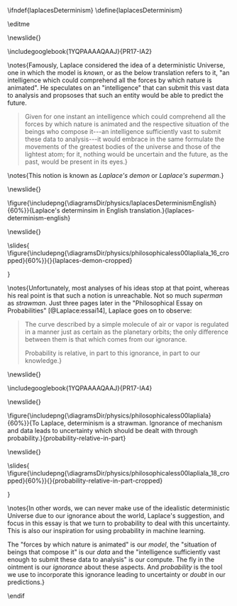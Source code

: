 \ifndef{laplacesDeterminism}
\define{laplacesDeterminism}

\editme

\newslide{}

\includegooglebook{1YQPAAAAQAAJ}{PR17-IA2}

\notes{Famously, Laplace considered the idea of a deterministic Universe, one in which the model is *known*, or as the below translation refers to it, "an intelligence which could comprehend all the forces by which nature is animated". He speculates on an "intelligence" that can submit this vast data to analysis and propsoses that such an entity would be able to predict the future.

>Given for one instant an intelligence which could comprehend all the forces by which nature is animated and the respective situation of the beings who compose it---an intelligence sufficiently vast to submit these data to analysis---it would embrace in the same formulate the movements of the greatest bodies of the universe and those of the lightest atom; for it, nothing would be uncertain and the future, as the past, would be present in its eyes.}

\notes{This notion is known as *Laplace's demon* or *Laplace's superman*.}

\newslide{}

\figure{\includepng{\diagramsDir/physics/laplacesDeterminismEnglish}{60%}}{Laplace's determinsim in English translation.}{laplaces-determinism-english}

\newslide{}

\slides{
\figure{\includepng{\diagramsDir/physics/philosophicaless00lapliala_16_cropped}{60%}}{}{laplaces-demon-cropped}

<!--\includepdfclip{\diagramsDir/physics/philosophicaless00lapliala.pdf}{0cm 6cm 0cm 3.2cm}{16}{80%}{}-->}
\notes{Unfortunately, most analyses of his ideas stop at that point, whereas his real point is that such a notion is unreachable. Not so much *superman* as *strawman*. Just three pages later in the "Philosophical Essay on Probabilities" [@Laplace:essai14], Laplace goes on to observe:

> The curve described by a simple molecule of air or vapor is regulated in a manner just as certain as the planetary orbits; the only difference between them is that which comes from our ignorance.
>
> Probability is relative, in part to this ignorance, in part to our knowledge.}

\newslide{}

\includegooglebook{1YQPAAAAQAAJ}{PR17-IA4}

\newslide{}

\figure{\includepng{\diagramsDir/physics/philosophicaless00lapliala}{60%}}{To Laplace, determinism is a strawman. Ignorance of mechanism and data leads to uncertainty which should be dealt with through probability.}{probability-relative-in-part}

\newslide{}

\slides{
\figure{\includepng{\diagramsDir/physics/philosophicaless00lapliala_18_cropped}{60%}}{}{probability-relative-in-part-cropped}

<!--\includepdfclip{\diagramsDir/physics/philosophicaless00lapliala.pdf}{0cm 6cm 0cm 5cm}{18}{80%}{}
-->}

\notes{In other words, we can never make use of the idealistic deterministic Universe due to our ignorance about the world, Laplace's suggestion, and focus in this essay is that we turn to probability to deal with this uncertainty. This is also our inspiration for using probability in machine learning. 

The "forces by which nature is animated" is our *model*, the "situation of beings that compose it" is our *data* and the "intelligence sufficiently vast enough to submit these data to analysis" is our compute. The fly in the ointment is our *ignorance* about these aspects. And *probability* is the tool we use to incorporate this ignorance leading to uncertainty or *doubt* in our predictions.}

\endif
